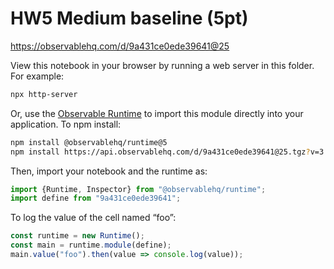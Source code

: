 # HW5 Medium baseline (5pt)

https://observablehq.com/d/9a431ce0ede39641@25

View this notebook in your browser by running a web server in this folder. For
example:

~~~sh
npx http-server
~~~

Or, use the [Observable Runtime](https://github.com/observablehq/runtime) to
import this module directly into your application. To npm install:

~~~sh
npm install @observablehq/runtime@5
npm install https://api.observablehq.com/d/9a431ce0ede39641@25.tgz?v=3
~~~

Then, import your notebook and the runtime as:

~~~js
import {Runtime, Inspector} from "@observablehq/runtime";
import define from "9a431ce0ede39641";
~~~

To log the value of the cell named “foo”:

~~~js
const runtime = new Runtime();
const main = runtime.module(define);
main.value("foo").then(value => console.log(value));
~~~
